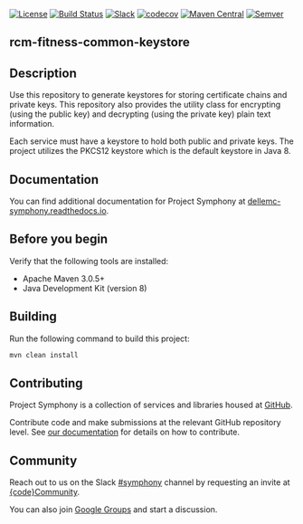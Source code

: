 [![License](https://img.shields.io/badge/License-EPL%201.0-red.svg)](https://opensource.org/licenses/EPL-1.0)
[![Build Status](https://travis-ci.org/dellemc-symphony/common-keystore.svg?branch=master)](https://travis-ci.org/dellemc-symphony/common-keystore)
[![Slack](http://community.codedellemc.com/badge.svg)](https://codecommunity.slack.com/messages/symphony)
[![codecov](https://codecov.io/gh/dellemc-symphony/common-keystore/branch/master/graph/badge.svg)](https://codecov.io/gh/dellemc-symphony/common-keystore)
[![Maven Central](https://maven-badges.herokuapp.com/maven-central/com.dell.cpsd.common.keystore/common-keystore/badge.svg)](https://maven-badges.herokuapp.com/maven-central/com.dell.cpsd.common.keystore/common-keystore)
[![Semver](http://img.shields.io/SemVer/2.0.0.png)](http://semver.org/spec/v2.0.0.html)

## rcm-fitness-common-keystore

## Description
Use this repository to generate keystores for storing certificate chains and private keys. This repository also provides the utility class for encrypting (using the public key) and decrypting (using the private key) plain text information.

Each service must have a keystore to hold both public and private keys. The project utilizes the PKCS12 keystore which is the default keystore in Java 8. 

## Documentation
You can find additional documentation for Project Symphony at [dellemc-symphony.readthedocs.io][documentation].

## Before you begin
Verify that the following tools are installed:
 
* Apache Maven 3.0.5+
* Java Development Kit (version 8)

## Building
Run the following command to build this project:
```bash
mvn clean install
```

## Contributing
Project Symphony is a collection of services and libraries housed at [GitHub][github].
 
Contribute code and make submissions at the relevant GitHub repository level. See [our documentation][contributing] for details on how to contribute.

## Community
Reach out to us on the Slack [#symphony][slack] channel by requesting an invite at [{code}Community][codecommunity].
 
You can also join [Google Groups][googlegroups] and start a discussion.
 
[slack]: https://codecommunity.slack.com/messages/symphony
[googlegroups]: https://groups.google.com/forum/#!forum/dellemc-symphony
[codecommunity]: http://community.codedellemc.com/
[contributing]: http://dellemc-symphony.readthedocs.io/en/latest/contributingtosymphony.html
[github]: https://github.com/dellemc-symphony
[documentation]: https://dellemc-symphony.readthedocs.io/en/latest/
